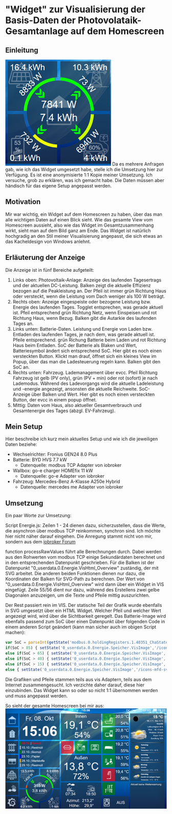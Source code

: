 # "Widget" zur Visualisierung der Basis-Daten der Photovolataik-Gesamtanlage auf dem Homescreen

## Einleitung
<img src="widget.png" />
Da es mehrere Anfragen gab, wie ich das Widget umgesetzt habe, stelle ich die Umsetzung hier zur Verfügung. Es ist eine anonymisierte 1:1 Kopie meiner Umsetzung. Ich versuche, grob zu erklären, was ich gemacht habe. Die Daten müssen aber händisch für das eigene Setup angepasst werden.

## Motivation

Mir war wichtig, ein Widget auf dem Homescreen zu haben, über das man alle wichtigen Daten auf einen Blick sieht. Wie das gesamte View vom Homescreen aussieht, also wie das Widget im Gesamtzusammenhang wirkt, sieht man auf dem Bild ganz am Ende. Das Widget ist natürlich hochgradig an den Stil meiner Visualisierung angepasst, die sich etwas an das Kacheldesign von Windows anlehnt.

## Erläuterung der Anzeige

Die Anzeige ist in fünf Bereiche aufgeteilt:

1. Links oben: Photovoltaik-Anlage: Anzeige des laufenden Tagesertrags und der aktuellen DC-Leistung. Balken zeigt die aktuelle Effizienz bezogen auf die Peakleistung an. Der Pfeil ist immer grün Richtung Haus oder versteckt, wenn die Leistung vom Dach weniger als 100 W beträgt.
2. Rechts oben: Anzeige eingespeiste oder bezogene Leistung bzw. Energie des laufenden Tages. Togglet entsprechen, was gerade aktuell ist. Pfeil entsprechend grün Richtung Netz, wenn Einspeisen und rot Richtung Haus, wenn Bezug. Balken gibt die Autarkie des laufenden Tages an.
3. Links unten: Batterie-Daten. Leistung und Energie von Laden bzw. Entladen des laufenden Tages, je nach dem, was gerade aktuell ist. Pfeile entsprechend. grün Richung Batterie beim Laden  und rot Richtung Haus beim Entladen. SoC der Batterie als Blaken und Wert, Batteriesymbol ändert sich entsprechend SoC. Hier gibt es noch einen versteckten Button. Klickt man drauf, öffnet sich ein kleines View im Popup, über das man die Ladesteuerung regeln kann. Balken gibt den SoC an.
4. Rechts unten: Fahrzeug. Lademanagement über evcc. Pfeil Richtung Fahrzeug ist gelb (PV only), grün (PV + min) oder rot (sofort) je nach Lademodus. Während des Ladevorgangs wird die aktuelle Ladeleistung und -energie angezeigt, ansonsten die aktuelle Reichweite. SoC-Anzeige über Balken und Wert. Hier gibt es noch einen versteckten Button, der evcc in einem popup öffnet.
5. Mittig: Daten vom Haus, also aktueller Gesamtverbrauch und Gesamtenergie des Tages (abzgl. EV-Fahrzeug).

## Mein Setup

Hier beschreibe ich kurz mein aktuelles Setup und wie ich die jeweiligen Daten beziehe:

* Wechselrichter: Fronius GEN24 8.0 Plus
* Batterie: BYD HVS 7.7 kW
  * Datenquelle: modbus TCP Adapter von iobroker
* Wallbox: go-e charger HOMEfix 11 kW
  * Datenquelle: go-e Adapter von iobroker
* Fahrzeug: Mercedes-Benz A-Klasse A250e Hybrid
  * Datenquelle: mercedes me Adapter von iobroker

## Umsetzung

Ein paar Worte zur Umsetzung:

Script Energie.js:
Zeilen 1 - 24 dienen dazu, sicherzustellen, dass die Werte, die asynchron über modbus TCP reinkommen, synchron sind. Ich möchte hier nicht näher darauf eingehen. Die Anregung stammt nicht von mir, sondern aus dem [iobroker Forum](https://forum.iobroker.net/topic/45749/wie-mehrere-werte-nach-%C3%A4nderung-synchron-verrechnen)

function processRawValues führt alle Berechnungen durch. Dabei werden aus den Rohwerten vom modbus TCP einige Sekundärdaten berechnet und in den entsprechenden Datenpunkt geschrieben. Für die Balken ist der Datenpunkt "0_userdata.0.Energie.VisHtml_Overview" zuständig, der mit SVG arbeitet. Die anderen beiden Funktionen dienen nur dazu, die Koordinaten der Balken für SVG-Path zu berechnen. Der Wert von "0_userdata.0.Energie.VisHtml_Overview" wird dann über ein Widget in VIS eingefügt. Zeile 55/56 dient nur dazu, während des Erstellens zwei gelbe Diagonalen anzuzeigen, um die Texte und Pfeile mittig auszurichten.

Der Rest passiert rein im VIS. Der statische Teil der Grafik wurde ebenfalls in SVG umgesetzt über ein HTML Widget. Welcher Pfeil und welcher Wert angezeigt wird, wird über die Sichtbarkeit geregelt. Das Batterie-Image wird ebenfalls passend zum SoC über einen Datenpunkt über folgenden Code in einem anderen Script geändert (kann man sicher auch im obigen Script machen):

```javascript
var SoC = parseInt(getState('modbus.0.holdingRegisters.1.40351_ChaState').val);
if(SoC > 85) { setState('0_userdata.0.Energie.Speicher.VisImage','/icons-mfd-svg/measure_battery_100.svg',true); }
else if(SoC > 65) { setState('0_userdata.0.Energie.Speicher.VisImage','/icons-mfd-svg/measure_battery_75.svg',true); }
else if(SoC > 40) { setState('0_userdata.0.Energie.Speicher.VisImage','/icons-mfd-svg/measure_battery_50.svg',true); }
else if(SoC > 15) { setState('0_userdata.0.Energie.Speicher.VisImage','/icons-mfd-svg/measure_battery_25.svg',true); }
else { setState('0_userdata.0.Energie.Speicher.VisImage','/icons-mfd-svg/measure_battery_0.svg',true); }
```

Die Grafiken und Pfeile stammen teils aus vis Adaptern, teils aus dem Internet zusammengesucht. Ich verzichte daher darauf, diese hier einzubinden. Das Widget kann so oder so nicht 1:1 übernommen werden und muss angepasst werden.


So sieht der gesamte Homescreen bei mir aus:
<img src="homescreen.png" />